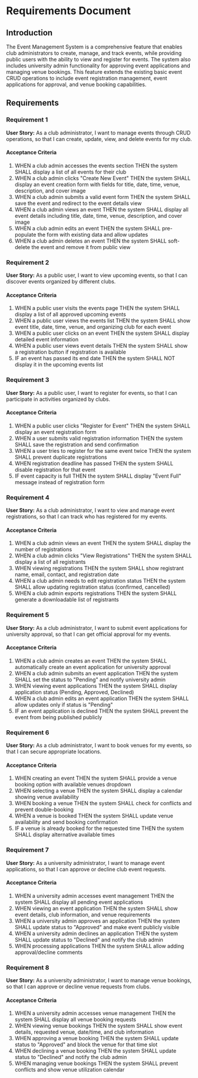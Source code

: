 # Requirements Document

## Introduction

The Event Management System is a comprehensive feature that enables club administrators to create, manage, and track events, while providing public users with the ability to view and register for events. The system also includes university admin functionality for approving event applications and managing venue bookings. This feature extends the existing basic event CRUD operations to include event registration management, event applications for approval, and venue booking capabilities.

## Requirements

### Requirement 1

**User Story:** As a club administrator, I want to manage events through CRUD operations, so that I can create, update, view, and delete events for my club.

#### Acceptance Criteria

1. WHEN a club admin accesses the events section THEN the system SHALL display a list of all events for their club
2. WHEN a club admin clicks "Create New Event" THEN the system SHALL display an event creation form with fields for title, date, time, venue, description, and cover image
3. WHEN a club admin submits a valid event form THEN the system SHALL save the event and redirect to the event details view
4. WHEN a club admin views an event THEN the system SHALL display all event details including title, date, time, venue, description, and cover image
5. WHEN a club admin edits an event THEN the system SHALL pre-populate the form with existing data and allow updates
6. WHEN a club admin deletes an event THEN the system SHALL soft-delete the event and remove it from public view

### Requirement 2

**User Story:** As a public user, I want to view upcoming events, so that I can discover events organized by different clubs.

#### Acceptance Criteria

1. WHEN a public user visits the events page THEN the system SHALL display a list of all approved upcoming events
2. WHEN a public user views the events list THEN the system SHALL show event title, date, time, venue, and organizing club for each event
3. WHEN a public user clicks on an event THEN the system SHALL display detailed event information
4. WHEN a public user views event details THEN the system SHALL show a registration button if registration is available
5. IF an event has passed its end date THEN the system SHALL NOT display it in the upcoming events list

### Requirement 3

**User Story:** As a public user, I want to register for events, so that I can participate in activities organized by clubs.

#### Acceptance Criteria

1. WHEN a public user clicks "Register for Event" THEN the system SHALL display an event registration form
2. WHEN a user submits valid registration information THEN the system SHALL save the registration and send confirmation
3. WHEN a user tries to register for the same event twice THEN the system SHALL prevent duplicate registrations
4. WHEN registration deadline has passed THEN the system SHALL disable registration for that event
5. IF event capacity is full THEN the system SHALL display "Event Full" message instead of registration form

### Requirement 4

**User Story:** As a club administrator, I want to view and manage event registrations, so that I can track who has registered for my events.

#### Acceptance Criteria

1. WHEN a club admin views an event THEN the system SHALL display the number of registrations
2. WHEN a club admin clicks "View Registrations" THEN the system SHALL display a list of all registrants
3. WHEN viewing registrations THEN the system SHALL show registrant name, email, contact, and registration date
4. WHEN a club admin needs to edit registration status THEN the system SHALL allow updating registration status (confirmed, cancelled)
5. WHEN a club admin exports registrations THEN the system SHALL generate a downloadable list of registrants

### Requirement 5

**User Story:** As a club administrator, I want to submit event applications for university approval, so that I can get official approval for my events.

#### Acceptance Criteria

1. WHEN a club admin creates an event THEN the system SHALL automatically create an event application for university approval
2. WHEN a club admin submits an event application THEN the system SHALL set the status to "Pending" and notify university admin
3. WHEN viewing event applications THEN the system SHALL display application status (Pending, Approved, Declined)
4. WHEN a club admin edits an event application THEN the system SHALL allow updates only if status is "Pending"
5. IF an event application is declined THEN the system SHALL prevent the event from being published publicly

### Requirement 6

**User Story:** As a club administrator, I want to book venues for my events, so that I can secure appropriate locations.

#### Acceptance Criteria

1. WHEN creating an event THEN the system SHALL provide a venue booking option with available venues dropdown
2. WHEN selecting a venue THEN the system SHALL display a calendar showing venue availability
3. WHEN booking a venue THEN the system SHALL check for conflicts and prevent double-booking
4. WHEN a venue is booked THEN the system SHALL update venue availability and send booking confirmation
5. IF a venue is already booked for the requested time THEN the system SHALL display alternative available times

### Requirement 7

**User Story:** As a university administrator, I want to manage event applications, so that I can approve or decline club event requests.

#### Acceptance Criteria

1. WHEN a university admin accesses event management THEN the system SHALL display all pending event applications
2. WHEN viewing an event application THEN the system SHALL show event details, club information, and venue requirements
3. WHEN a university admin approves an application THEN the system SHALL update status to "Approved" and make event publicly visible
4. WHEN a university admin declines an application THEN the system SHALL update status to "Declined" and notify the club admin
5. WHEN processing applications THEN the system SHALL allow adding approval/decline comments

### Requirement 8

**User Story:** As a university administrator, I want to manage venue bookings, so that I can approve or decline venue requests from clubs.

#### Acceptance Criteria

1. WHEN a university admin accesses venue management THEN the system SHALL display all venue booking requests
2. WHEN viewing venue bookings THEN the system SHALL show event details, requested venue, date/time, and club information
3. WHEN approving a venue booking THEN the system SHALL update status to "Approved" and block the venue for that time slot
4. WHEN declining a venue booking THEN the system SHALL update status to "Declined" and notify the club admin
5. WHEN managing venue bookings THEN the system SHALL prevent conflicts and show venue utilization calendar